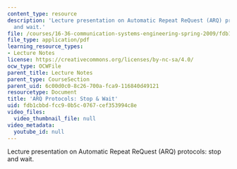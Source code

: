 ```yaml
---
content_type: resource
description: 'Lecture presentation on Automatic Repeat ReQuest (ARQ) protocols: stop
  and wait.'
file: /courses/16-36-communication-systems-engineering-spring-2009/fdb1cbbdfcc90b5c0767cef353994c8e_MIT16_36s09_lec17.pdf
file_type: application/pdf
learning_resource_types:
- Lecture Notes
license: https://creativecommons.org/licenses/by-nc-sa/4.0/
ocw_type: OCWFile
parent_title: Lecture Notes
parent_type: CourseSection
parent_uid: 6c00d0c0-8c26-700a-fca9-116840d49121
resourcetype: Document
title: 'ARQ Protocols: Stop & Wait'
uid: fdb1cbbd-fcc9-0b5c-0767-cef353994c8e
video_files:
  video_thumbnail_file: null
video_metadata:
  youtube_id: null
---
```

Lecture presentation on Automatic Repeat ReQuest (ARQ) protocols: stop and wait.